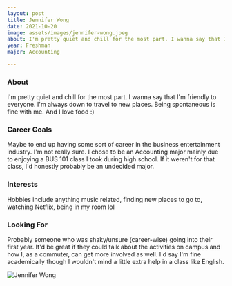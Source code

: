 ```yaml
---
layout: post
title: Jennifer Wong 
date: 2021-10-20
image: assets/images/jennifer-wong.jpeg
about: I'm pretty quiet and chill for the most part. I wanna say that I'm friendly to everyone. I'm always down to travel to new places. Being spontaneous is fine with me. And I love food :)
year: Freshman
major: Accounting

---
```


### About

I'm pretty quiet and chill for the most part. I wanna say that I'm friendly to everyone. I'm always down to travel to new places. Being spontaneous is fine with me. And I love food :)

### Career Goals

Maybe to end up having some sort of career in the business entertainment industry. I'm not really sure. I chose to be an Accounting major mainly due to enjoying a BUS 101 class I took during high school. If it weren't for that class, I'd honestly probably be an undecided major.

### Interests

Hobbies include anything music related, finding new places to go to, watching Netflix, being in my room lol

### Looking For

Probably someone who was shaky/unsure (career-wise) going into their first year. It'd be great if they could talk about the activities on campus and how I, as a commuter, can get more involved as well. I'd say I'm fine academically though I wouldn't mind a little extra help in a class like English.  

<div class="text-center my-5">
    <img src="https://sase-drexel.github.io/mentorship-2021/assets/images/jennifer-wong.jpeg" alt="Jennifer Wong" class="rounded post-img" />
</div>
